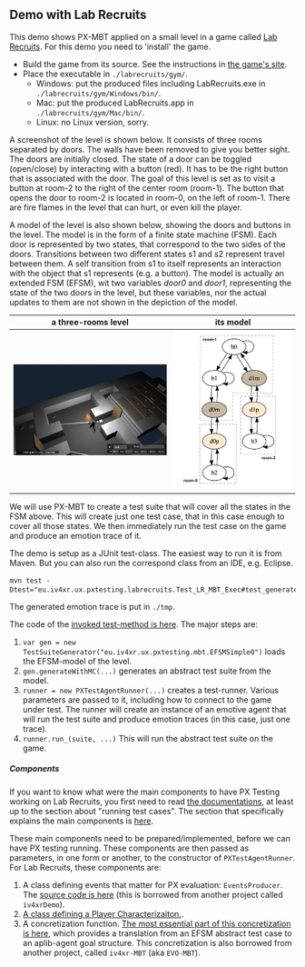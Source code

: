 ## Demo with Lab Recruits

This demo shows PX-MBT applied on a small level in a game called [Lab Recruits](https://github.com/iv4xr-project/labrecruits). For this demo you need to 'install' the game.

   * Build the game from its source. See the instructions in [the game's site](https://github.com/iv4xr-project/labrecruits).
   * Place the executable in `./labrecruits/gym/`.
      * Windows: put the produced files including LabRecruits.exe in `./labrecruits/gym/Windows/bin/`.
      * Mac: put the produced LabRecruits.app in `./labrecruits/gym/Mac/bin/`.
      * Linux: no Linux version, sorry.

A screenshot of the level is shown below. It consists of three rooms separated by doors. The walls have been removed to give you better sight. The doors are initially closed. The state of a door can be toggled (open/close) by interacting with a button (red). It has to be the right button that is associated with the door. The goal of this level is set as to visit a button at room-2 to the right of the center room (room-1). The button that opens the door to room-2 is located in room-0, on the left of room-1. There are fire flames in the level that can hurt, or even kill the player.

A model of the level is also shown below, showing the doors and buttons in the level.
The model is in the form of a finite state machine (FSM).
Each door is represented by two states, that correspond to the two sides of the doors. Transitions between two different states s1 and s2 represent travel between them. A self transition from s1 to itself represents an interaction with the object that s1 represents (e.g. a button). The model is actually an extended FSM (EFSM), wit two variables _door0_ and _door1_, representing the state of the two doors in the level, but these variables, nor the actual updates to them are not shown in the depiction of the model.

| a three-rooms level | its model |
|---|---|
| ![a three-rooms level](./threerooms.png) | ![a three-rooms level](./fsmSimple.png) |

We will use PX-MBT to create a test suite that will cover all the states in the FSM above. This will create just one test case, that in this case enough to cover all those states. We then immediately run the test case on the game and produce an emotion trace of it.

The demo is setup as a JUnit test-class.
The easiest way to run it is from Maven. But you can also run the correspond class from an IDE, e.g. Eclipse.

```
mvn test -Dtest="eu.iv4xr.ux.pxtesting.labrecruits.Test_LR_MBT_Exec#test_generate_and_exec"
```

The generated emotion trace is put in `./tmp`.

The code of the [invoked test-method is here](./src/test/java/eu/iv4xr/ux/pxtesting/labrecruits/Test_LR_MBT_Exec.java). The major steps are:

   1. `var gen = new TestSuiteGenerator("eu.iv4xr.ux.pxtesting.mbt.EFSMSimple0")` loads the EFSM-model of the level.
   1. `gen.generateWithMC(...)` generates an abstract test suite from the model.
   1. `runner = new PXTestAgentRunner(...)` creates a test-runner. Various parameters are passed to it, including how to connect to the game under test. The runner will create an instance of an emotive agent that will run the test suite and produce emotion traces (in this case, just one trace).
   1. `runner.run_(suite, ...)` This will run the abstract test suite on the game.

##### Components

If you want to know what were the main components to have PX Testing working on Lab Recruits, you first need to read [the documentations](../README.md#docs), at least up to the section about "running test cases". The section that specifically explains the main components is [here](./preppx.md).

These main components need to be prepared/implemented, before we can have PX testing running. These components are then passed as parameters, in one form or another, to the constructor of `PXTestAgentRunner`. For Lab Recruits, these components are:

   1. A class defining events that matter for PX evaluation: `EventsProducer`. The [source code is here](https://github.com/iv4xr-project/iv4xrDemo/blob/master/src/main/java/agents/EventsProducer.java) (this is borrowed from another project called `iv4xrDemo`).
   1. [A class defining a Player Characterizaiton.](./src/main/java/eu/iv4xr/ux/pxtesting/study/labrecruits/PlayerThreeCharacterization).
   1. A concretization function. [The most essential part of this concretization is here](https://github.com/iv4xr-project/iv4xr-mbt/blob/master/src/main/java/eu/fbk/iv4xr/mbt/concretization/impl/LabRecruitsTestConcretizer.java), which provides a translation from an EFSM abstract test case to an aplib-agent goal structure. This concretization is also borrowed from another project, called `iv4xr-MBT` (aka `EVO-MBT`).
